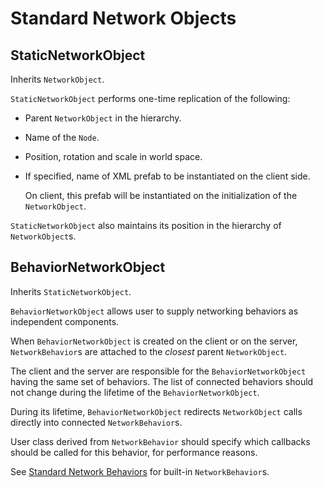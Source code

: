 # Standard Network Objects

## StaticNetworkObject

Inherits `NetworkObject`.

`StaticNetworkObject` performs one-time replication of the following:

* Parent `NetworkObject` in the hierarchy.

* Name of the `Node`.

* Position, rotation and scale in world space.

* If specified, name of XML prefab to be instantiated on the client side.

    On client, this prefab will be instantiated on the initialization of the `NetworkObject`.

`StaticNetworkObject` also maintains its position in the hierarchy of `NetworkObject`s.

## BehaviorNetworkObject

Inherits `StaticNetworkObject`.

`BehaviorNetworkObject` allows user to supply networking behaviors as independent components.

When `BehaviorNetworkObject` is created on the client or on the server, `NetworkBehavior`s are attached to the *closest* parent `NetworkObject`.

The client and the server are responsible for the `BehaviorNetworkObject` having the same set of behaviors.
The list of connected behaviors should not change during the lifetime of the `BehaviorNetworkObject`.

During its lifetime, `BehaviorNetworkObject` redirects `NetworkObject` calls directly into connected `NetworkBehavior`s.

User class derived from `NetworkBehavior` should specify which callbacks should be called for this behavior, for performance reasons.

See [Standard Network Behaviors](Standard-Network-Behaviors) for built-in `NetworkBehavior`s.
